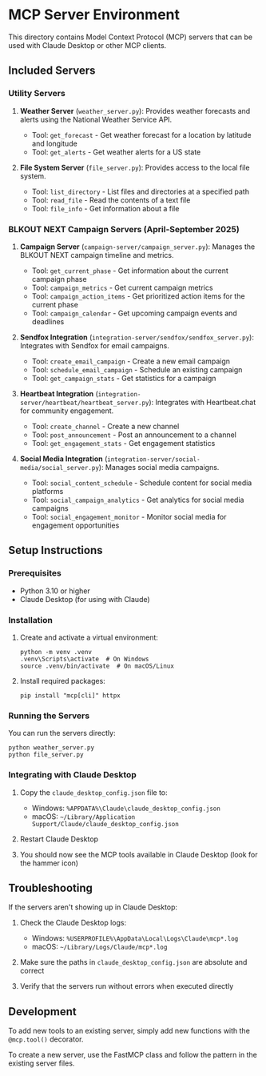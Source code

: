 # MCP Server Environment

This directory contains Model Context Protocol (MCP) servers that can be used with Claude Desktop or other MCP clients.

## Included Servers

### Utility Servers

1. **Weather Server** (`weather_server.py`): Provides weather forecasts and alerts using the National Weather Service API.
   - Tool: `get_forecast` - Get weather forecast for a location by latitude and longitude
   - Tool: `get_alerts` - Get weather alerts for a US state

2. **File System Server** (`file_server.py`): Provides access to the local file system.
   - Tool: `list_directory` - List files and directories at a specified path
   - Tool: `read_file` - Read the contents of a text file
   - Tool: `file_info` - Get information about a file

### BLKOUT NEXT Campaign Servers (April-September 2025)

1. **Campaign Server** (`campaign-server/campaign_server.py`): Manages the BLKOUT NEXT campaign timeline and metrics.
   - Tool: `get_current_phase` - Get information about the current campaign phase
   - Tool: `campaign_metrics` - Get current campaign metrics
   - Tool: `campaign_action_items` - Get prioritized action items for the current phase
   - Tool: `campaign_calendar` - Get upcoming campaign events and deadlines

2. **Sendfox Integration** (`integration-server/sendfox/sendfox_server.py`): Integrates with Sendfox for email campaigns.
   - Tool: `create_email_campaign` - Create a new email campaign
   - Tool: `schedule_email_campaign` - Schedule an existing campaign
   - Tool: `get_campaign_stats` - Get statistics for a campaign

3. **Heartbeat Integration** (`integration-server/heartbeat/heartbeat_server.py`): Integrates with Heartbeat.chat for community engagement.
   - Tool: `create_channel` - Create a new channel
   - Tool: `post_announcement` - Post an announcement to a channel
   - Tool: `get_engagement_stats` - Get engagement statistics

4. **Social Media Integration** (`integration-server/social-media/social_server.py`): Manages social media campaigns.
   - Tool: `social_content_schedule` - Schedule content for social media platforms
   - Tool: `social_campaign_analytics` - Get analytics for social media campaigns
   - Tool: `social_engagement_monitor` - Monitor social media for engagement opportunities

## Setup Instructions

### Prerequisites

- Python 3.10 or higher
- Claude Desktop (for using with Claude)

### Installation

1. Create and activate a virtual environment:
   ```
   python -m venv .venv
   .venv\Scripts\activate  # On Windows
   source .venv/bin/activate  # On macOS/Linux
   ```

2. Install required packages:
   ```
   pip install "mcp[cli]" httpx
   ```

### Running the Servers

You can run the servers directly:

```
python weather_server.py
python file_server.py
```

### Integrating with Claude Desktop

1. Copy the `claude_desktop_config.json` file to:
   - Windows: `%APPDATA%\Claude\claude_desktop_config.json`
   - macOS: `~/Library/Application Support/Claude/claude_desktop_config.json`

2. Restart Claude Desktop

3. You should now see the MCP tools available in Claude Desktop (look for the hammer icon)

## Troubleshooting

If the servers aren't showing up in Claude Desktop:

1. Check the Claude Desktop logs:
   - Windows: `%USERPROFILE%\AppData\Local\Logs\Claude\mcp*.log`
   - macOS: `~/Library/Logs/Claude/mcp*.log`

2. Make sure the paths in `claude_desktop_config.json` are absolute and correct

3. Verify that the servers run without errors when executed directly

## Development

To add new tools to an existing server, simply add new functions with the `@mcp.tool()` decorator.

To create a new server, use the FastMCP class and follow the pattern in the existing server files.